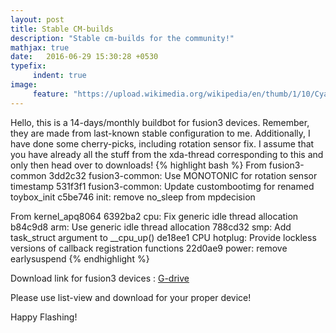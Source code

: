 ```yaml
---
layout: post
title: Stable CM-builds
description: "Stable cm-builds for the community!"
mathjax: true
date:   2016-06-29 15:30:28 +0530
typefix:
     indent: true
image:
     feature: "https://upload.wikimedia.org/wikipedia/en/thumb/1/10/CyanogenMod_logo.svg/1524px-CyanogenMod_logo.svg.png"
---
```


Hello, this is a 14-days/monthly buildbot for fusion3 devices. Remember, they are made from last-known stable
configuration to me. Additionally, I have done some cherry-picks, including rotation sensor fix.
I assume that you have already all the stuff from the xda-thread corresponding to this and only then head
over to downloads!
{% highlight bash %}
From fusion3-common
3dd2c32 fusion3-common: Use MONOTONIC for rotation sensor timestamp
531f3f1 fusion3-common: Update custombootimg for renamed toybox_init
c5be746 init: remove no_sleep from mpdecision

From kernel_apq8064
6392ba2 cpu: Fix generic idle thread allocation
b84c9d8 arm: Use generic idle thread allocation
788cd32 smp: Add task_struct argument to __cpu_up()
de18ee1 CPU hotplug: Provide lockless versions of callback registration functions
22d0ae9 power: remove earlysuspend
{% endhighlight %}

Download link for fusion3 devices : [G-drive](https://drive.google.com/open?id=0B9yrk5QZnasiV1BaY1libUdBbWc)

Please use list-view and download for your proper device!

Happy Flashing!
